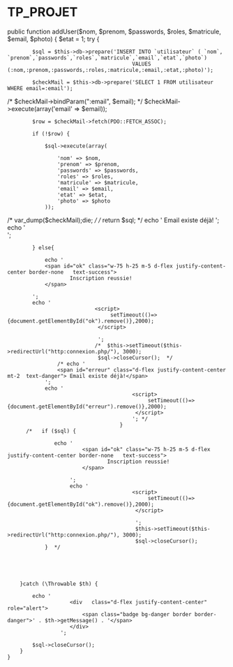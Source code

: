 # TP_PROJET
public function addUser($nom, $prenom, $passwords, $roles, $matricule, $email, $photo)
    {
        $etat = 1;
        try {

            $sql = $this->db->prepare('INSERT INTO `utilisateur` ( `nom`, `prenom`,`passwords`,`roles`,`matricule`,`email`,`etat`,`photo`)
                                            VALUES (:nom,:prenom,:passwords,:roles,:matricule,:email,:etat,:photo)');

            $checkMail = $this->db->prepare('SELECT 1 FROM utilisateur WHERE email=:email');
/*             $checkMail->bindParam(":email", $email);
 */ 
            $checkMail->execute(array('email' => $email));

            $row = $checkMail->fetch(PDO::FETCH_ASSOC);

            if (!$row) {

                $sql->execute(array(

                    'nom' => $nom,
                    'prenom' => $prenom,
                    'passwords' => $passwords,
                    'roles' => $roles,
                    'matricule' => $matricule,
                    'email' => $email,
                    'etat' => $etat,
                    'photo' => $photo
                ));
/*                 var_dump($checkMail);die;
 */ 
/*                  return $sql;
 */ 
        echo ' 
                <span id="erreur" class="d-flex justify-content-center mt-2  text-danger"> Email existe déjà!</span>
                ';
                echo ' 
                        <script>
                             setTimeout(()=>{document.getElementById("erreur").remove()},2000);
                         </script>          
                        ';
                
            } else{
                
                echo ' 
                <span id="ok" class="w-75 h-25 m-5 d-flex justify-content-center border-none   text-success">
                        Inscription reussie!
                </span>

            ';
            echo ' 
                                <script>
                                     setTimeout(()=>{document.getElementById("ok").remove()},2000);
                                 </script>          
        
                                 ';
                                /*  $this->setTimeout($this->redirectUrl("http:connexion.php/"), 3000);
                                 $sql->closeCursor();  */ 
                    /* echo ' 
                    <span id="erreur" class="d-flex justify-content-center mt-2  text-danger"> Email existe déjà!</span>
                ';
                echo ' 
                                            <script>
                                                 setTimeout(()=>{document.getElementById("erreur").remove()},2000);
                                             </script>          
                                            '; */
                                        }
          /*   if ($sql) {

                   echo ' 
                            <span id="ok" class="w-75 h-25 m-5 d-flex justify-content-center border-none   text-success">
                                    Inscription reussie!
                            </span>
        
                        ';
                        echo ' 
                                            <script>
                                                 setTimeout(()=>{document.getElementById("ok").remove()},2000);
                                             </script>          
                    
                                             ';
                                             $this->setTimeout($this->redirectUrl("http:connexion.php/"), 3000);
                                             $sql->closeCursor();   
                }  */
                


              
            
        }catch (\Throwable $th) {

            echo ' 
                        <div   class="d-flex justify-content-center" role="alert">
                            <span class="badge bg-danger border border-danger">' . $th->getMessage() . '</span>
                        </div>          
                     ';

            $sql->closeCursor();
        }
    }